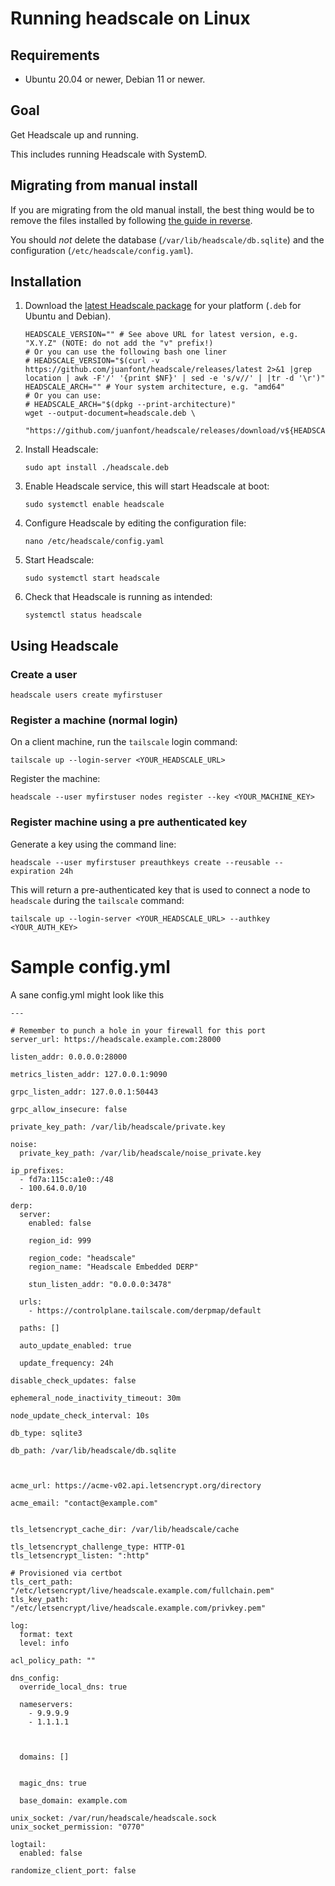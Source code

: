 # Running headscale on Linux

## Requirements

- Ubuntu 20.04 or newer, Debian 11 or newer.

## Goal

Get Headscale up and running.

This includes running Headscale with SystemD.

## Migrating from manual install

If you are migrating from the old manual install, the best thing would be to remove
the files installed by following [the guide in reverse](./running-headscale-linux-manual.md).

You should _not_ delete the database (`/var/lib/headscale/db.sqlite`) and the
configuration (`/etc/headscale/config.yaml`).

## Installation

1. Download the [latest Headscale package](https://github.com/juanfont/headscale/releases/latest) for your platform (`.deb` for Ubuntu and Debian).

    ```shell
    HEADSCALE_VERSION="" # See above URL for latest version, e.g. "X.Y.Z" (NOTE: do not add the "v" prefix!)
    # Or you can use the following bash one liner
    # HEADSCALE_VERSION="$(curl -v https://github.com/juanfont/headscale/releases/latest 2>&1 |grep location | awk -F'/' '{print $NF}' | sed -e 's/v//' | |tr -d '\r')"
    HEADSCALE_ARCH="" # Your system architecture, e.g. "amd64"
    # Or you can use:
    # HEADSCALE_ARCH="$(dpkg --print-architecture)"
    wget --output-document=headscale.deb \
      "https://github.com/juanfont/headscale/releases/download/v${HEADSCALE_VERSION}/headscale_${HEADSCALE_VERSION}_linux_${HEADSCALE_ARCH}.deb"
    ```

1. Install Headscale:

    ```shell
    sudo apt install ./headscale.deb
    ```

1. Enable Headscale service, this will start Headscale at boot:

    ```shell
    sudo systemctl enable headscale
    ```

1. Configure Headscale by editing the configuration file:

    ```shell
    nano /etc/headscale/config.yaml
    ```

1. Start Headscale:

    ```shell
    sudo systemctl start headscale
    ```

1. Check that Headscale is running as intended:

    ```shell
    systemctl status headscale
    ```

## Using Headscale

### Create a user

```shell
headscale users create myfirstuser
```

### Register a machine (normal login)

On a client machine, run the `tailscale` login command:

```shell
tailscale up --login-server <YOUR_HEADSCALE_URL>
```

Register the machine:

```shell
headscale --user myfirstuser nodes register --key <YOUR_MACHINE_KEY>
```

### Register machine using a pre authenticated key

Generate a key using the command line:

```shell
headscale --user myfirstuser preauthkeys create --reusable --expiration 24h
```

This will return a pre-authenticated key that is used to
connect a node to `headscale` during the `tailscale` command:

```shell
tailscale up --login-server <YOUR_HEADSCALE_URL> --authkey <YOUR_AUTH_KEY>
```

# Sample config.yml

A sane config.yml might look like this

```shell
---

# Remember to punch a hole in your firewall for this port
server_url: https://headscale.example.com:28000

listen_addr: 0.0.0.0:28000

metrics_listen_addr: 127.0.0.1:9090

grpc_listen_addr: 127.0.0.1:50443

grpc_allow_insecure: false

private_key_path: /var/lib/headscale/private.key

noise:
  private_key_path: /var/lib/headscale/noise_private.key

ip_prefixes:
  - fd7a:115c:a1e0::/48
  - 100.64.0.0/10

derp:
  server:
    enabled: false

    region_id: 999

    region_code: "headscale"
    region_name: "Headscale Embedded DERP"

    stun_listen_addr: "0.0.0.0:3478"

  urls:
    - https://controlplane.tailscale.com/derpmap/default

  paths: []

  auto_update_enabled: true

  update_frequency: 24h

disable_check_updates: false

ephemeral_node_inactivity_timeout: 30m

node_update_check_interval: 10s

db_type: sqlite3

db_path: /var/lib/headscale/db.sqlite



acme_url: https://acme-v02.api.letsencrypt.org/directory

acme_email: "contact@example.com"


tls_letsencrypt_cache_dir: /var/lib/headscale/cache

tls_letsencrypt_challenge_type: HTTP-01
tls_letsencrypt_listen: ":http"

# Provisioned via certbot
tls_cert_path: "/etc/letsencrypt/live/headscale.example.com/fullchain.pem"
tls_key_path: "/etc/letsencrypt/live/headscale.example.com/privkey.pem"

log:
  format: text
  level: info

acl_policy_path: ""

dns_config:
  override_local_dns: true

  nameservers:
    - 9.9.9.9
    - 1.1.1.1



  domains: []


  magic_dns: true

  base_domain: example.com

unix_socket: /var/run/headscale/headscale.sock
unix_socket_permission: "0770"

logtail:
  enabled: false

randomize_client_port: false
```
